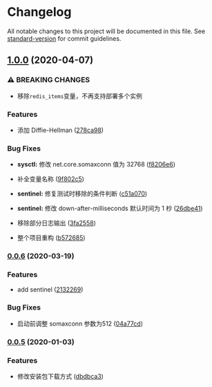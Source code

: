 # Changelog

All notable changes to this project will be documented in this file. See [standard-version](https://github.com/conventional-changelog/standard-version) for commit guidelines.

## [1.0.0](https://github.com/daixijun/ansible-role-redis/compare/v0.0.6...v1.0.0) (2020-04-07)


### ⚠ BREAKING CHANGES

* 移除`redis_items`变量，不再支持部署多个实例

### Features

* 添加 Diffie-Hellman ([278ca98](https://github.com/daixijun/ansible-role-redis/commit/278ca98b0756521bb3c994c6d1bf78625d0dc017))


### Bug Fixes

* **sysctl:** 修改 net.core.somaxconn 值为 32768 ([f8206e6](https://github.com/daixijun/ansible-role-redis/commit/f8206e61a42147e1d5c707df022fa2b6ee41e4d4))
* 补全变量名称 ([9f802c5](https://github.com/daixijun/ansible-role-redis/commit/9f802c584f6cd572b20d2907a34b696a97df75e0))
* **sentinel:** 修复测试时移除的条件判断 ([c51a070](https://github.com/daixijun/ansible-role-redis/commit/c51a07075797677ceb42b8af5fb00ae4f19cb9bb))
* **sentinel:** 修改 down-after-milliseconds 默认时间为 1 杪 ([26dbe41](https://github.com/daixijun/ansible-role-redis/commit/26dbe41f41e360157ecdac74f25ca777de869f1b))
* 移除部分日志输出 ([3fa2558](https://github.com/daixijun/ansible-role-redis/commit/3fa2558783f121b27aae503ff56d525f3983d3f8))


* 整个项目重构 ([b572685](https://github.com/daixijun/ansible-role-redis/commit/b572685800f83700ecc987dc7da08f087018f139))

### [0.0.6](https://github.com/daixijun/ansible-role-redis/compare/v0.0.5...v0.0.6) (2020-03-19)


### Features

* add sentinel ([2132269](https://github.com/daixijun/ansible-role-redis/commit/2132269c2a6c54517b54156a1a6e01a3205eb719))


### Bug Fixes

* 启动前调整 somaxconn 参数为512 ([04a77cd](https://github.com/daixijun/ansible-role-redis/commit/04a77cd55c1fde67a29d0ad540490f0a9e079a80))

### [0.0.5](https://github.com/daixijun/ansible-role-redis/compare/v0.0.4...v0.0.5) (2020-01-03)


### Features

* 修改安装包下载方式 ([dbdbca3](https://github.com/daixijun/ansible-role-redis/commit/dbdbca31ce689c04d66b12d0ee594fabfda0a378))
